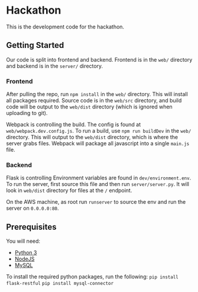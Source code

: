 # Hackathon

This is the development code for the hackathon.

## Getting Started

Our code is split into frontend and backend. Frontend is in the `web/` directory and backend is in the `server/` directory.

### Frontend

After pulling the repo, run `npm install` in the `web/` directory. This will install all packages required. Source code is in the `web/src` directory, and build code will be output to the `web/dist` directory (which is ignored when uploading to git).

Webpack is controlling the build. The config is found at `web/webpack.dev.config.js`. To run a build, use `npm run buildDev` in the `web/` directory. This will output to the `web/dist` directory, which is where the server grabs files. Webpack will package all javascript into a single `main.js` file.

### Backend

Flask is controlling Environment variables are found in `dev/environment.env`. To run the server, first source this file and then run `server/server.py`. It will look in `web/dist` directory for files at the `/` endpoint.

On the AWS machine, as root run `runserver` to source the env and run the server on `0.0.0.0:80`.

## Prerequisites

You will need:
* [Python 3](https://www.python.org/downloads/)
* [NodeJS](https://nodejs.org/en/)
* [MySQL](https://www.mysql.com/)

To install the required python packages, run the following:
`pip install flask-restful`
`pip install mysql-connector`
